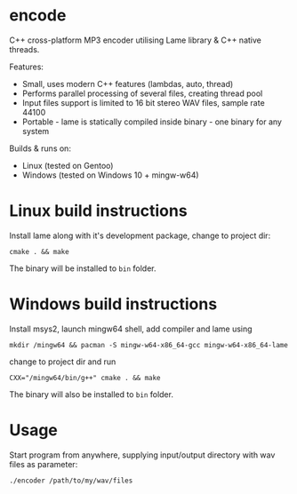 # encode
C++ cross-platform MP3 encoder utilising Lame library & C++ native threads.

Features:
* Small, uses modern C++ features (lambdas, auto, thread)
* Performs parallel processing of several files, creating thread pool
* Input files support is limited to 16 bit stereo WAV files, sample rate 44100
* Portable - lame is statically compiled inside binary - one binary for any system

Builds & runs on:
* Linux (tested on Gentoo)
* Windows (tested on Windows 10 + mingw-w64)

# Linux build instructions
Install lame along with it's development package, change to project dir:

`cmake . && make`

The binary will be installed to `bin` folder.

# Windows build instructions
Install msys2, launch mingw64 shell, add compiler and lame using 

`mkdir /mingw64 && pacman -S mingw-w64-x86_64-gcc mingw-w64-x86_64-lame`

change to project dir and run

`CXX="/mingw64/bin/g++" cmake . && make`

The binary will also be installed to `bin` folder.

# Usage
Start program from anywhere, supplying input/output directory with wav files as parameter:

`./encoder /path/to/my/wav/files`

